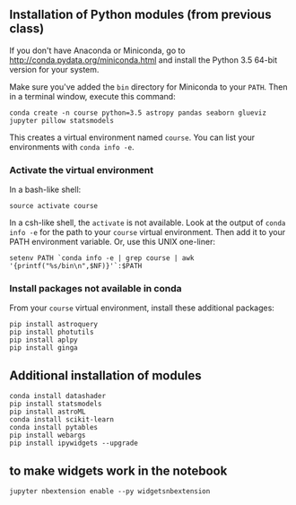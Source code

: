 
## Installation of Python modules (from previous class)

If you don't have Anaconda or Miniconda, go to http://conda.pydata.org/miniconda.html and install the Python 3.5 64-bit version for your system. 

Make sure you've added the `bin` directory for Miniconda to your `PATH`. Then in a terminal window, execute this command:
```
conda create -n course python=3.5 astropy pandas seaborn glueviz jupyter pillow statsmodels
```
This creates a virtual environment named `course`. You can list your environments with `conda info -e`.

### Activate the virtual environment

In a bash-like shell:
```
source activate course
```

In a csh-like shell, the `activate` is not available. Look at the output of `conda info -e` for the path to your `course`
virtual environment. Then add it to your PATH environment variable. Or, use this UNIX one-liner:
```
setenv PATH `conda info -e | grep course | awk '{printf("%s/bin\n",$NF)}'`:$PATH
```

### Install packages not available in conda

From your `course` virtual environment, install these additional packages:

```
pip install astroquery
pip install photutils
pip install aplpy
pip install ginga
```

## Additional installation of modules

```
conda install datashader
pip install statsmodels
pip install astroML
conda install scikit-learn
conda install pytables
pip install webargs
pip install ipywidgets --upgrade
```

## to make widgets work in the notebook

```
jupyter nbextension enable --py widgetsnbextension
```
